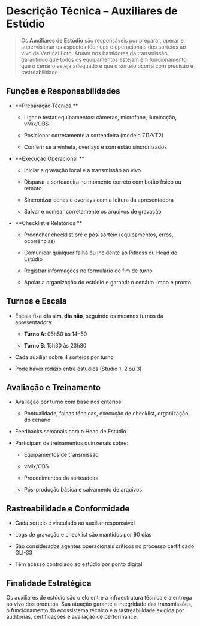 # **Descrição Técnica – Auxiliares de Estúdio**

> Os **Auxiliares de Estúdio** são responsáveis por preparar, operar e supervisionar os aspectos técnicos e operacionais dos sorteios ao vivo da Vertical Loto. Atuam nos bastidores da transmissão, garantindo que todos os equipamentos estejam em funcionamento, que o cenário esteja adequado e que o sorteio ocorra com precisão e rastreabilidade.

## **Funções e Responsabilidades**

- **Preparação Técnica  **

  - Ligar e testar equipamentos: câmeras, microfone, iluminação, vMix/OBS

  - Posicionar corretamente a sorteadeira (modelo 711-VT2)

  - Conferir se a vinheta, overlays e som estão sincronizados

- **Execução Operacional  **

  - Iniciar a gravação local e a transmissão ao vivo

  - Disparar a sorteadeira no momento correto com botão físico ou remoto

  - Sincronizar cenas e overlays com a leitura da apresentadora

  - Salvar e nomear corretamente os arquivos de gravação

- **Checklist e Relatórios  **

  - Preencher checklist pré e pós-sorteio (equipamentos, erros, ocorrências)

  - Comunicar qualquer falha ou incidente ao Pitboss ou Head de Estúdio

  - Registrar informações no formulário de fim de turno

  - Apoiar a organização do estúdio e garantir o cenário limpo e pronto

## **Turnos e Escala**

- Escala fixa **dia sim, dia não**, seguindo os mesmos turnos da apresentadora:

  - **Turno A**: 06h50 às 14h50

  - **Turno B**: 15h30 às 23h30

- Cada auxiliar cobre 4 sorteios por turno

- Pode haver rodízio entre estúdios (Studio 1, 2 ou 3)

## **Avaliação e Treinamento**

- Avaliação por turno com base nos critérios:

  - Pontualidade, falhas técnicas, execução de checklist, organização do cenário

- Feedbacks semanais com o Head de Estúdio

- Participam de treinamentos quinzenais sobre:

  - Equipamentos de transmissão

  - vMix/OBS

  - Procedimentos da sorteadeira

  - Pós-produção básica e salvamento de arquivos

## **Rastreabilidade e Conformidade**

- Cada sorteio é vinculado ao auxiliar responsável

- Logs de gravação e checklist são mantidos por 90 dias

- São considerados agentes operacionais críticos no processo certificado GLI-33

- Têm acesso controlado ao estúdio por ponto digital

## **Finalidade Estratégica**

Os auxiliares de estúdio são o elo entre a infraestrutura técnica e a entrega ao vivo dos produtos. Sua atuação garante a integridade das transmissões, o funcionamento do ecossistema técnico e a rastreabilidade exigida por auditorias, certificações e avaliação de performance.
